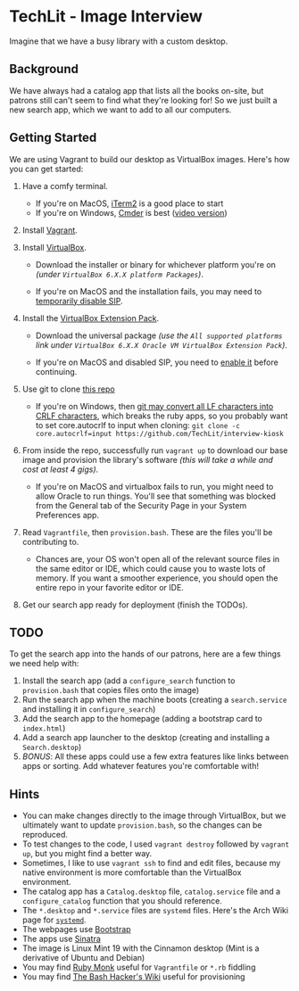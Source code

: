 TechLit - Image Interview
===

Imagine that we have a busy library with a custom desktop.

Background
---
We have always had a catalog app that lists all the books on-site, but patrons still can't seem to find what they're looking for! So we just built a new search app, which we want to add to all our computers.

Getting Started
---
We are using Vagrant to build our desktop as VirtualBox images. Here's how you can get started:

  1) Have a comfy terminal.

     - If you're on MacOS, [iTerm2](https://iterm2.com/) is a good place to start
     - If you're on Windows, [Cmder](https://github.com/pmihalcin/cmder-git-bash-windows) is best ([video version](https://www.youtube.com/watch?v=ncBPkuhpszY))

  2) Install [Vagrant](https://www.vagrantup.com/downloads).
  3) Install [VirtualBox](https://www.virtualbox.org/wiki/Downloads).
   
     - Download the installer or binary for whichever platform you're on *(under `VirtualBox 6.X.X platform Packages`)*.
     
     - If you're on MacOS and the installation fails, you may need to [temporarily disable SIP](https://developer.apple.com/documentation/security/disabling_and_enabling_system_integrity_protection).

  4) Install the [VirtualBox Extension Pack](https://www.virtualbox.org/wiki/Downloads).

     - Download the universal package *(use the `All supported platforms` link under `VirtualBox 6.X.X Oracle VM VirtualBox Extension Pack`)*.

     - If you're on MacOS and disabled SIP, you need to [enable it](https://developer.apple.com/documentation/security/disabling_and_enabling_system_integrity_protection) before continuing.

  5) Use git to clone [this repo](./)

     - If you're on Windows, then [git may convert all LF characters into CRLF characters](https://stackoverflow.com/a/20653073), which breaks the ruby apps, so you probably want to set core.autocrlf to input when cloning: `git clone -c core.autocrlf=input https://github.com/TechLit/interview-kiosk` 

  5) From inside the repo, successfully run `vagrant up` to download our base image and provision the library's software *(this will take a while and cost at least 4 gigs)*.

     - If you're on MacOS and virtualbox fails to run, you might need to allow Oracle to run things. You'll see that something was blocked from the General tab of the Security Page in your System Preferences app.

  6) Read `Vagrantfile`, then `provision.bash`. These are the files you'll be contributing to.
  
     - Chances are, your OS won't open all of the relevant source files in the same editor or IDE, which could cause you to waste lots of memory. If you want a smoother experience, you should open the entire repo in your favorite editor or IDE.
  
  7) Get our search app ready for deployment (finish the TODOs).

TODO
---
To get the search app into the hands of our patrons, here are a few things we need help with:
  1) Install the search app (add a `configure_search` function to `provision.bash` that copies files onto the image)
  2) Run the search app when the machine boots (creating a `search.service` and installing it in `configure_search`)
  3) Add the search app to the homepage (adding a bootstrap card to `index.html`)
  4) Add a search app launcher to the desktop (creating and installing a `Search.desktop`)
  5) *_BONUS_*: All these apps could use a few extra features like links between apps or sorting. Add whatever features you're comfortable with!

Hints
---
- You can make changes directly to the image through VirtualBox, but we ultimately want to update `provision.bash`, so the changes can be reproduced.
- To test changes to the code, I used `vagrant destroy` followed by `vagrant up`, but you might find a better way.
- Sometimes, I like to use `vagrant ssh` to find and edit files, because my native environment is more comfortable than the VirtualBox environment.
- The catalog app has a `Catalog.desktop` file, `catalog.service` file and a `configure_catalog` function that you should reference.
- The `*.desktop` and `*.service` files are `systemd` files. Here's the Arch Wiki page for [`systemd`](https://wiki.archlinux.org/index.php/systemd).
- The webpages use [Bootstrap](https://getbootstrap.com/docs/5.0/getting-started/introduction/)
- The apps use [Sinatra](http://sinatrarb.com/intro.html)
- The image is Linux Mint 19 with the Cinnamon desktop (Mint is a derivative of Ubuntu and Debian)
- You may find [Ruby Monk](https://rubymonk.com/) useful for `Vagrantfile` or `*.rb` fiddling
- You may find [The Bash Hacker's Wiki](https://wiki.bash-hackers.org/) useful for provisioning
